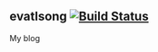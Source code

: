 evatlsong [![Build Status](https://travis-ci.org/evatlsong/evatlsong.github.io.svg)](https://travis-ci.org/evatlsong/evatlsong.github.io)
------
My blog
